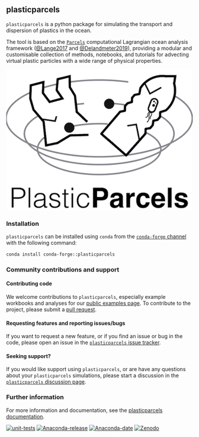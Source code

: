 ## plasticparcels
`plasticparcels` is a python package for simulating the transport and dispersion of plastics in the ocean.

The tool is based on the [`Parcels`](https://oceanparcels.org/) computational Lagrangian ocean analysis framework ([@Lange2017](http://dx.doi.org/10.5194/gmd-10-4175-2017) and [@Delandmeter2019](http://dx.doi.org/10.5194/gmd-12-3571-2019)), providing a modular and customisable collection of methods, notebooks, and tutorials for advecting virtual plastic particles with a wide range of physical properties.

![plasticparcels](docs/_static/plasticparcelslogo.png)

### Installation

`plasticparcels` can be installed using `conda` from the [`conda-forge` channel](https://anaconda.org/conda-forge/plasticparcels) with the following command:

```bash
conda install conda-forge::plasticparcels
```

### Community contributions and support
#### Contributing code
We welcome contributions to `plasticparcels`, especially example workbooks and analyses for our [public examples page](https://plastic.oceanparcels.org/en/latest/examples.html). To contribute to the project, please submit a [pull request](https://github.com/OceanParcels/plasticparcels/pulls).

#### Requesting features and reporting issues/bugs
If you want to request a new feature, or if you find an issue or bug in the code, please open an issue in the [`plasticparcels` issue tracker](https://github.com/OceanParcels/plasticparcels/issues).

#### Seeking support?
If you would like support using `plasticparcels`, or are have any questions about your `plasticparcels` simulations, please start a discussion in the [`plasticparcels` discussion page](https://github.com/OceanParcels/plasticparcels/discussions).




### Further information
For more information and documentation, see the [plasticparcels documentation](https://plastic.oceanparcels.org/).

[![unit-tests](https://github.com/OceanParcels/plasticparcels/actions/workflows/unit_tests.yml/badge.svg)](https://github.com/OceanParcels/plasticparcels/actions/workflows/unit_tests.yml)
[![Anaconda-release](https://anaconda.org/conda-forge/plasticparcels/badges/version.svg)](https://anaconda.org/conda-forge/plasticparcels/)
[![Anaconda-date](https://anaconda.org/conda-forge/plasticparcels/badges/latest_release_date.svg)](https://anaconda.org/conda-forge/plasticparcels/)
[![Zenodo](https://zenodo.org/badge/DOI/10.5281/zenodo.11388383.svg)](https://doi.org/10.5281/zenodo.11388383)
